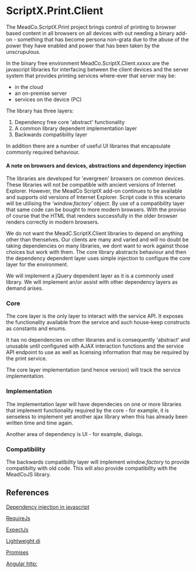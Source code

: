 # ScriptX.Print.Client
The MeadCo.ScriptX.Print project brings control of printing to browser based content in all browsers on all devices with
out needing a binary add-on - something that has become persona non-grata due to the abuse of the power they have enabled 
and power that has been taken by the unscrupulous.

In the binary free environment MeadCo.ScriptX.Client.xxxxx are the javascript libraries for interfacing between the client devices 
and the server system that provides printing services where-ever that server may be:
* in the cloud
* an on-premise server
* services on the device (PC)

The library has three layers:

1. Dependency free core 'abstract' functionality
2. A common library dependent implementation layer
3. Backwards compatibility layer

In addition there are a number of useful UI libraries that encapsulate commonly required behaviour.

#### A note on browsers and devices, abstractions and dependency injection

The libraries are developed for 'evergreen' browsers on common devices. These libraries will not be compatible with
ancient versions of Internet Explorer. However, the MeadCo ScriptX add-on continues to be available and supports old versions of Internet Explorer. 
Script code in this scenario will be utilising the *'window.factory'* object. By use of a compatibility layer that same code can be bought
to more modern browsers. With the proviso of course that the HTML that renders successfully in the older browser
renders correctly in modern browsers.

We do not want the MeadC.ScriptX.Client libraries to depend on anything other than thenselves. Our clients are many and varied and will no doubt be 
taking dependencies on many libraries, we dont want to work against those choices but work with them. The core library abstracts behaviour
and then the dependency dependent layer uses simple injection to configure the core layer for the environment.

We will implement a jQuery dependent layer as it is a commonly used library. We will implement an/or assist with other dependency layers as 
demand arises.

### Core
The core layer is the only layer to interact with the service API. It exposes the functionality available from the service and such house-keep constructs as constants and enums.

It has no dependencies on other libraries and is consequently 'abstract' and unusable until configured with AJAX interaction functions and the service API endpoint 
to use as well as licensing information that may be required by the print service.

The core layer implementation (and hence version) will track the service implementation. 

### Implementation
The implementation layer will have dependecies on one or more libraries that implement functionality required by the core - for example, it is senseless to implement
yet another ajax library when this has already been written time and time again.

Another area of dependency is UI - for example, dialogs.

### Compatibility
The backwards compatibility layer will implement *window.factory* to provide compatibilty with old code. This will also provide compatibillty with the MeadCoJS library.

## References

[Dependency injection in javascript](http://krasimirtsonev.com/blog/article/Dependency-injection-in-JavaScript)

[RequireJs](http://requirejs.org/)

[ExpectJs](https://github.com/Automattic/expect.js)

[Lightweight di](https://nickqizhu.github.io/di.js/)

[Promises](https://developers.google.com/web/fundamentals/getting-started/primers/promises)

[Angular http:](https://docs.angularjs.org/api/ng/service/$http)
